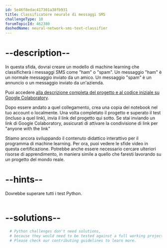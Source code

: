 ```yaml
---
id: 5e46f8edac417301a38fb931
title: Classificatore neurale di messaggi SMS
challengeType: 10
forumTopicId: 462380
dashedName: neural-network-sms-text-classifier
---
```


# --description--

In questa sfida, dovrai creare un modello di machine learning che classificherà i messaggi SMS come "ham" o "spam". Un messaggio "ham" è un normale messaggio inviato da un amico. Un messaggio "spam" è un annuncio o un messaggio inviato da un'azienda.

Puoi accedere [alla descrizione completa del progetto e al codice iniziale su Google Colaboratory](https://colab.research.google.com/github/freeCodeCamp/boilerplate-neural-network-sms-text-classifier/blob/master/fcc_sms_text_classification.ipynb).

Dopo essere andato a quel collegamento, crea una copia del notebook nel tuo account o localmente. Una volta completato il progetto e superato il test (incluso a quel link), invia il link del progetto qui sotto. Se stai inviando un link di Google Colaboratory, assicurati di attivare la condivisione di link per "anyone with the link"

Stiamo ancora sviluppando il contenuto didattico interattivo per il programma di machine learning. Per ora, puoi vedere le sfide video in questa certificazione. Potrebbe anche essere necessario cercare ulteriori risorse di apprendimento, in maniera simile a quello che faresti lavorando su un progetto del mondo reale.

# --hints--

Dovrebbe superare tutti i test Python.

```js

```

# --solutions--

```py
  # Python challenges don't need solutions,
  # because they would need to be tested against a full working project.
  # Please check our contributing guidelines to learn more.
```
